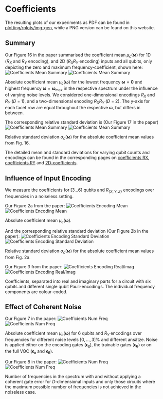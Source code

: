 # Coefficients

The resulting plots of our experiments as PDF can be found in [plotting/rplots/img-gen](https://github.com/cirKITers/effect-of-noise-in-qfms/tree/main/plotting/rplots/img-gen), while a PNG version can be found on this website.

## Summary

Our Figure 16 in the paper summarised the coefficient mean $\mu_c(\boldsymbol{\omega})$ for 1D ($R_X$ and $R_Y$ encoding), and 2D ($R_X R_Y$ encoding) inputs and all qubits, only depicting the zero and maximum frequency-coefficient, shown here:
![Coefficients Mean Summary](figures/coeff_abs_mean_light.png#only-light)
![Coefficients Mean Summary](figures/coeff_abs_mean_dark.png#center#only-dark)

Absolute coefficient mean $\mu_c(\boldsymbol{\omega})$ for the lowest frequency $\boldsymbol{\omega}=\boldsymbol{0}$ and highest frequency $\boldsymbol{\omega} = \boldsymbol{\omega}_\text{max}$ in the respective spectrum under the influence of varying noise levels. We considered one-dimensional encodings $R_X$ and $R_Y$ ($D$ = 1), and a two-dimensional encoding $R_X R_Y$ ($D$ = 2). The y-axis for each facet row are equal throughout the respective $\boldsymbol{\omega}$, but differs in between.

The corresponding relative standard deviation is (Our Figure 17 in the paper)
![Coefficients Mean Summary](figures/coeff_abs_sd_light.png#only-light)
![Coefficients Mean Summary](figures/coeff_abs_sd_dark.png#only-dark)

Relative standard deviation $\sigma_c(\boldsymbol{\omega})$ for the absolute coefficient mean values from Fig. 16.

The detailed mean and standard deviations for varying qubit counts and encodings can be found in the corresponding pages on [coefficients RX](coefficients1d_rx.md), [coefficients RY](coefficients_ry.md) and [2D-coefficients](coefficients2d.md).


## Influence of Input Encoding

We measure the coefficients for $[3\dots 6]$ qubits and $R_{\{X, Y, Z\}}$ encodings over frequencies in a noiseless setting.

Our Figure 2a from the paper:
![Coefficients Encoding Mean](figures/coeff_mean_encoding_light.png#only-light)
![Coefficients Encoding Mean](figures/coeff_mean_encoding_dark.png#only-dark)

Absolute coefficient mean $\mu_c(\boldsymbol{\omega})$.


And the corresponding relative standard deviation (Our Figure 2b in the paper):
![Coefficients Encoding Standard Deviation](figures/coeff_sd_encoding_light.png#only-light)
![Coefficients Encoding Standard Deviation](figures/coeff_sd_encoding_dark.png#only-dark)

Relative standard deviation $\sigma_c(\boldsymbol{\omega})$ for the absolute coefficient mean values from Fig. 2a.


Our Figure 3 from the paper:
![Coefficients Encoding Real/Imag](figures/coeff_real_imag_encoding_light.png#only-light)
![Coefficients Encoding Real/Imag](figures/coeff_real_imag_encoding_dark.png#only-dark)

Coefficients, separated into real and imaginary parts for a circuit with six qubits and different single qubit Pauli-encodings. The individual frequency components are colour-coded.


## Effect of Coherent Noise

Our Figure 7 in the paper:
![Coefficients Num Freq](figures/coeff_mean_subsampling_light.png#only-light)
![Coefficients Num Freq](figures/coeff_mean_subsampling_dark.png#only-dark)

Absolute coefficient mean $\mu_c(\boldsymbol{\omega})$ for 6 qubits and $R_Y$ encodings over frequencies for different noise levels $[0,\dots,3]\%$ and different ansätze. Noise is applied either on the encoding gates ($\boldsymbol{\epsilon}_{\boldsymbol{x}}$), the trainable gates ($\boldsymbol{\epsilon}_{\boldsymbol{\theta}}$) or on the full VQC ($\boldsymbol{\epsilon}_{\boldsymbol{x}}$ and $\boldsymbol{\epsilon}_{\boldsymbol{\theta}}$).


Our Figure 8 in the paper:
![Coefficients Num Freq](figures/n_freqs_light.png#only-light)
![Coefficients Num Freq](figures/n_freqs_dark.png#only-dark)

Number of frequencies in the spectrum with and without applying a coherent gate error for $D$-dimensional inputs and only those circuits where the maximum possible number of frequencies is not achieved in the noiseless case.
